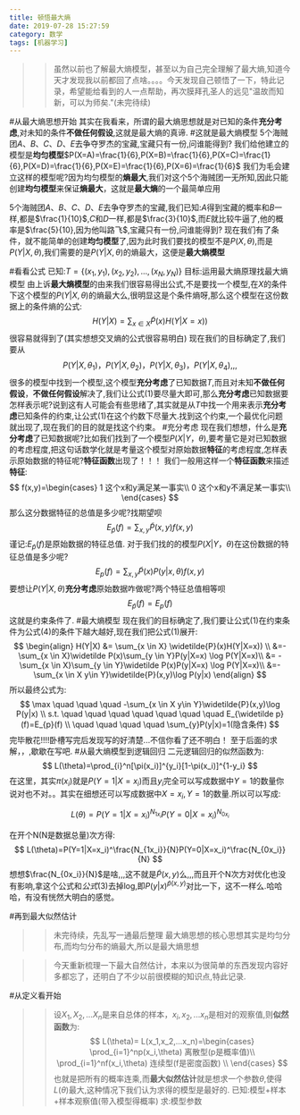 ```yaml
---
title: 顿悟最大熵
date: 2019-07-28 15:27:59
category: 数学
tags: [机器学习]
---
```

>>虽然以前也了解最大熵模型，甚至以为自己完全理解了最大熵,知道今天才发现我以前都回了点啥。。。。今天发现自己顿悟了一下，特此记录，希望能给看到的人一点帮助，再次膜拜孔圣人的远见"温故而知新，可以为师矣."(未完待续)

#从最大熵思想开始
其实在我看来，所谓的最大熵思想就是对已知的条件**充分考虑**,对未知的条件**不做任何假设**,这就是最大熵的真谛.
#这就是最大熵模型
5个海贼团$A、B、C、D、E$去争夺罗杰的宝藏,宝藏只有一份,问谁能得到? 
我们给他建立的模型是**均匀模型**$P(X=A)=\frac{1}{6},P(X=B)=\frac{1}{6},P(X=C)=\frac{1}{6},P(X=D)=\frac{1}{6},P(X=E)=\frac{1}{6},P(X=6)=\frac{1}{6}$
我们为毛会建立这样的模型呢?因为均匀模型的**熵最大**,我们对这个5个海贼团一无所知,因此只能创建**均匀模型**来保证**熵最大**，这就是**最大熵**的一个最简单应用

5个海贼团$A、B、C、D、E$去争夺罗杰的宝藏,我们已知:$A$得到宝藏的概率和$B$一样,都是$\frac{1}{10}$,$C$和$D$一样,都是$\frac{3}{10}$,而$E$就比较牛逼了,他的概率是$\frac{5}{10},因为他叫路飞$,宝藏只有一份,问谁能得到? 
现在我们有了条件，就不能简单的创建**均匀模型**了,因为此时我们要找的模型不是$P(X,\theta)$,而是$P(Y|X,\theta)$,我们需要的是$P(Y|X,\theta)$的熵最大，这便是**最大熵模型**

#看看公式
已知:$T=\{(x_1,y_1),(x_2,y_2),...,(x_N,y_N) \}$
目标:运用最大熵原理找最大熵模型
由上诉**最大熵模型**的由来我们很容易得出公式,不是要找一个模型,在$X$的条件下这个模型的$P(Y|X,\theta)$的熵最大么,很明显这是个条件熵呀,那么这个模型在这份数据上的条件熵的公式:
$$
H(Y|X) = \sum_{x \in X} \widetilde{P}(x)H(Y|X=x)) \tag{1}
$$
很容易就得到了(其实想想交叉熵的公式很容易明白)
现在我们的目标确定了,我们要从$$P(Y|X,\theta_1)，P(Y|X,\theta_2)，P(Y|X,\theta_3)，P(Y|X,\theta_4),,,$$很多的模型中找到一个模型,这个模型**充分考虑**了已知数据$T$,而且对未知**不做任何假设**，**不做任何假设**解决了,我们让公式$(1)$要尽量大即可,那么**充分考虑**已知数据要怎样表示呢?说到这有人可能会有些思绪了,其实就是从$T$中找一个用来表示**充分考虑**已知条件的约束,让公式$(1)$在这个约数下尽量大.找到这个约束,一个最优化问题就出现了,现在我们的目的就是找这个约束。
#充分考虑
现在我们想想，什么是**充分考虑**了已知数据呢?比如我们找到了一个模型$P(X|Y，\theta)$,要考量它是对已知数据的考虑程度,把这句话数学化就是考量这个模型对原始数据**特征**的考虑程度,怎样表示原始数据的特征呢?**特征函数**出现了！！！
我们一般用这样一个**特征函数**来描述**特征**:
$$
f(x,y)=\begin{cases}
1 这个x和y满足某一事实\\
0 这个x和y不满足某一事实\\
\end{cases}
$$
那么这分数据特征的总值是多少呢?找期望呗
$$
E_{\widetilde p}(f)=\sum_{x,y}\widetilde P(x,y)f(x,y) \tag{2}
$$
谨记:$E_{\widetilde p}(f)$是原始数据的特征总值.
对于我们找的的模型$P(X|Y，\theta)$在这份数据的特征总值是多少呢?
$$
E_{p}(f)=\sum_{x,y}\widetilde P(x)P(y|x,\theta)f(x,y) \tag{3}
$$
要想让$P(Y|X,\theta)$**充分考虑**原始数据咋做呢?两个特征总值相等呗
$$
E_{\widetilde p}(f)=E_{p}(f) \tag{4}
$$
这就是约束条件了.
#最大熵模型
现在我们的目标确定了,我们要让公式$(1)$在约束条件为公式$(4)$的条件下越大越好,现在我们把公式$(1)$展开:
$$
\begin{align}
H(Y|X) &= \sum_{x \in X} \widetilde{P}(x)H(Y|X=x)) \\
&=-\sum_{x \in X}\widetilde P(x)\sum_{y \in Y}P(y|X=x) \log P(Y|X=x)\\
&= -\sum_{x \in X}\sum_{y \in Y}\widetilde P(x)P(y|X=x) \log P(Y|X=x)\\
&=-\sum_{x \in X y\in Y}\widetilde{P}(x,y)\log P(y|x)
\end{align}
$$
所以最终公式为:
$$
\max \quad \quad \quad -\sum_{x \in X y\in Y}\widetilde{P}(x,y)\log P(y|x) \\
s.t. \quad \quad \quad \quad \quad \quad \quad E_{\widetilde p}(f)=E_{p}(f)  \\
\quad \quad \quad \quad \sum_{y}P(y|x)=1(隐含条件)
$$
完毕散花!!!!卧槽写完后发现写的好清楚...不信你看了还不明白！
至于后面的求解，，,歇歇在写吧.
#从最大熵模型到逻辑回归
二元逻辑回归的似然函数为:
$$
L(\theta)=\prod_{i}^n[\pi(x_i)]^{y_i}[1-\pi(x_i)]^{1-y_i}
$$
在这里，其实$\pi(x_i)$就是$P(Y=1|X=x_i)$而且$y_i$完全可以写成数据中$Y=1$的数量你说对也不对。。其实在细想还可以写成数据中$X=x_i,Y=1$的数量.所以可以写成:

$$
L(\theta)=P(Y=1|X=x_i)^{N_{1x_i}}P(Y=0|X=x_i)^{N_{0x_i}}
$$

在开个N(N是数据总量)次方得:
$$
L(\theta)=P(Y=1|X=x_i)^\frac{N_{1x_i}}{N}P(Y=0|X=x_i)^\frac{N_{0x_i}}{N}
$$
想想$\frac{N_{0x_i}}{N}$是啥,,,这不就是$\widetilde{P}(x,y)$么,,,而且开个N次方对优化也没有影响,拿这个公式和$公式(3)$去掉log,即$P(y|x)^{\widetilde{p}(x,y)}$对比一下，这不一样么.哈哈哈，有没有恍然大明白的感觉。

#再到最大似然估计

>>未完待续，先乱写一通最后整理
最大熵思想的核心思想其实是均匀分布,而均匀分布的熵最大,所以是最大熵思想

>>今天重新梳理一下最大自然估计，本来以为很简单的东西发现内容好多都忘了，还明白了不少以前很模糊的知识点,特此记录.

#从定义看开始
>>设$X_1,X_2,...X_n$是来自总体的样本，$x_i,x_2,...x_n$是相对的观察值,则**似然函数**为:
$$
L(\theta)= L(x_1,x_2,...x_n)=\begin{cases}
\prod_{i=1}^np(x_i,\theta) 离散型(p是概率值)\\
\prod_{i=1}^nf(x_i,\theta) 连续型(f是密度函数) \\
\end{cases}
$$
也就是把所有的概率连乘,而**最大似然估计**就是想求一个参数$\theta$,使得$L(\theta)$最大,这种情况下我们认为求得的模型是最好的.
已知:模型+样本+样本观察值(带入模型得概率)
求:模型参数